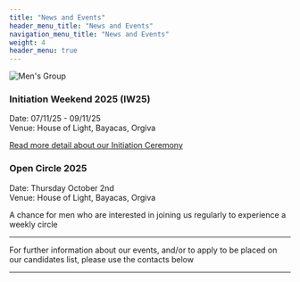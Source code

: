 ```yaml
---
title: "News and Events"
header_menu_title: "News and Events"
navigation_menu_title: "News and Events"
weight: 4
header_menu: true
---
```


![Men's Group](images/backlight.jpg)

### Initiation Weekend 2025 (IW25)

Date: 07/11/25 - 09/11/25\
Venue: House of Light, Bayacas, Orgiva

[Read more detail about our Initiation Ceremony](initation-ceremony)

### Open Circle 2025

Date: Thursday October 2nd\
Venue: House of Light, Bayacas, Orgiva

A chance for men who are interested in joining us regularly to experience a weekly circle

***

For further information about our events, and/or to apply to be placed on our candidates list, please use the contacts below

***
